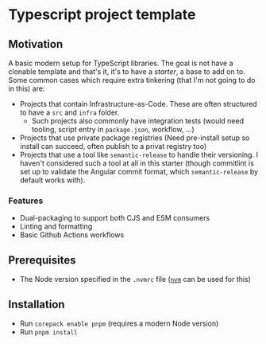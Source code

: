 # Typescript project template

## Motivation

A basic modern setup for TypeScript libraries. The goal is not have a clonable template and that's it, it's to have a _starter_, a base to add on to. Some common cases which require extra tinkering (that I'm not going to do in this) are:

- Projects that contain Infrastructure-as-Code. These are often structured to have a `src` and `infra` folder.
  - Such projects also commonly have integration tests (would need tooling, script entry in `package.json`, workflow, ...)
- Projects that use private package registries (Need pre-install setup so install can succeed, often publish to a privat registry too)
- Projects that use a tool like `semantic-release` to handle their versioning. I haven't considered such a tool at all in this starter (though
  commitlint is set up to validate the Angular commit format, which `semantic-release` by default works with).

### Features

- Dual-packaging to support both CJS and ESM consumers
- Linting and formatting
- Basic Github Actions workflows

## Prerequisites

- The Node version specified in the `.nvmrc` file ([`nvm`](https://github.com/nvm-sh/nvm) can be used for this)

## Installation

- Run `corepack enable pnpm` (requires a modern Node version)
- Run `pnpm install`
